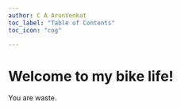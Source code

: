 ```yaml
---
author: C A ArunVenkat
toc_label: "Table of Contents"
toc_icon: "cog"

---
```


# Welcome to my bike life!

You are waste.